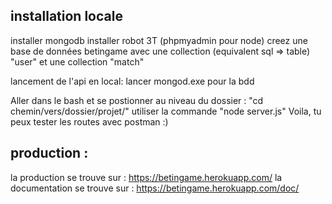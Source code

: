 ## installation locale
installer mongodb
installer robot 3T (phpmyadmin pour node)
creez une base de données betingame avec une collection (equivalent sql => table) "user" et une collection "match"

lancement de l'api en local:
lancer mongod.exe pour la bdd

Aller dans le bash et se postionner au niveau du dossier : "cd chemin/vers/dossier/projet/"
utiliser la commande "node server.js"
Voila, tu peux tester les routes avec postman :)

## production : 

la production se trouve sur : https://betingame.herokuapp.com/
la documentation se trouve sur : https://betingame.herokuapp.com/doc/
